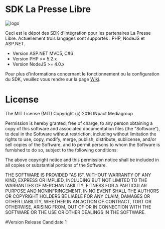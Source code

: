# SDK La Presse Libre
![logo](https://github.com/NextINpact/LaPresseLibreSDK/blob/master/logo-lpl.png "Logo LPL")

Ceci est le dépot des SDK d'intégration pour les partenaires La Presse Libre. Actuellement trois langages sont supportés : PHP, NodeJS et ASP.NET.

- Version ASP.NET MVC5, C#6
- Version PHP >= 5.2.x
- Version NodeJS >= 4.0.x

Pour plus d'informations concernant le fonctionnement ou la configuration du SDK, veuillez vous rendre sur la page [Wiki](https://github.com/NextINpact/LaPresseLibreSDK/wiki).

# License
The MIT License (MIT)
Copyright (c) 2016 INpact Mediagroup

Permission is hereby granted, free of charge, to any person obtaining a copy of this software and associated documentation files (the "Software"), to deal in the Software without restriction, including without limitation the rights to use, copy, modify, merge, publish, distribute, sublicense, and/or sell copies of the Software, and to permit persons to whom the Software is furnished to do so, subject to the following conditions:

The above copyright notice and this permission notice shall be included in all copies or substantial portions of the Software.

THE SOFTWARE IS PROVIDED "AS IS", WITHOUT WARRANTY OF ANY KIND, EXPRESS OR IMPLIED, INCLUDING BUT NOT LIMITED TO THE WARRANTIES OF MERCHANTABILITY, FITNESS FOR A PARTICULAR PURPOSE AND NONINFRINGEMENT. IN NO EVENT SHALL THE AUTHORS OR COPYRIGHT HOLDERS BE LIABLE FOR ANY CLAIM, DAMAGES OR OTHER LIABILITY, WHETHER IN AN ACTION OF CONTRACT, TORT OR OTHERWISE, ARISING FROM, OUT OF OR IN CONNECTION WITH THE SOFTWARE OR THE USE OR OTHER DEALINGS IN THE SOFTWARE.

#Version
Release Candidate 1 
